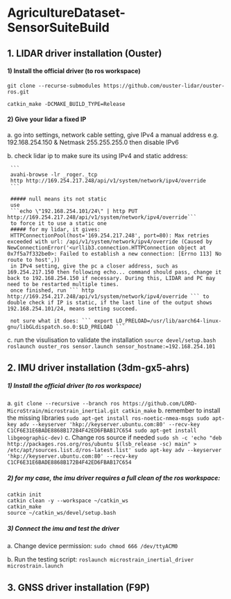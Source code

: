 # AgricultureDataset-SensorSuiteBuild

## 1. LIDAR driver installation (Ouster)
  #### 1) Install the official driver (to ros workspace)
  ```git clone --recurse-submodules https://github.com/ouster-lidar/ouster-ros.git```
  
  ```catkin_make -DCMAKE_BUILD_TYPE=Release```
  #### 2) Give your lidar a fixed IP
  a. go into settings, network cable setting, give IPv4 a manual address 
     e.g. 192.168.254.150 & Netmask 255.255.255.0 then disable IPv6
     
  b. check lidar ip to make sure its using IPv4 and static address:
  
     ```
     avahi-browse -lr _roger._tcp
     http http://169.254.217.248/api/v1/system/network/ipv4/override
     ```
     
     ##### null means its not static
     use
     ```echo \"192.168.254.101/24\" | http PUT http://169.254.217.248/api/v1/system/network/ipv4/override```
     to force it to use a static one
     ##### for my lidar, it gives:
     HTTPConnectionPool(host='169.254.217.248', port=80): Max retries exceeded with url: /api/v1/system/network/ipv4/override (Caused by NewConnectionError('<urllib3.connection.HTTPConnection object at 0x7f5a7f332be0>: Failed to establish a new connection: [Errno 113] No route to host',))
     in IPv4 setting, give the pc a closer address, such as 169.254.217.150 then following echo... command should pass, change it back to 192.168.254.150 if necessary. During this, LIDAR and PC may need to be restarted multiple times.
     once finished, run ``` http http://169.254.217.248/api/v1/system/network/ipv4/override ``` to double check if IP is static, if the last line of the output shows 192.168.254.101/24, means setting succeed.

     not sure what it does: ``` export LD_PRELOAD=/usr/lib/aarch64-linux-gnu/libGLdispatch.so.0:$LD_PRELOAD ```
 
  c. run the visulisation to validate the installation
     ```
     source devel/setup.bash
     roslaunch ouster_ros sensor.launch sensor_hostname:=192.168.254.101
     ```
## 2. IMU driver installation (3dm-gx5-ahrs)
  ##### 1) Install the official driver (to ros workspace)
  a.
     ```
     git clone --recursive --branch ros https://github.com/LORD-MicroStrain/microstrain_inertial.git
     catkin_make
     ```
  b. remember to install the missing libraries
     ```
     sudo apt-get install ros-noetic-nmea-msgs
     sudo apt-key adv --keyserver 'hkp://keyserver.ubuntu.com:80' --recv-key C1CF6E31E6BADE8868B172B4F42ED6FBAB17C654
     sudo apt-get install libgeographic-dev)
     ```
  c. Change ros source if needed
       ```
       sudo sh -c 'echo "deb http://packages.ros.org/ros/ubuntu $(lsb_release -sc) main" > /etc/apt/sources.list.d/ros-latest.list'
       sudo apt-key adv --keyserver 'hkp://keyserver.ubuntu.com:80' --recv-key C1CF6E31E6BADE8868B172B4F42ED6FBAB17C654
       ```
  ##### 2) for my case, the imu driver requires a full clean of the ros workspace:
```
catkin init
catkin clean -y --workspace ~/catkin_ws
catkin_make
source ~/catkin_ws/devel/setup.bash
```
  ##### 3) Connect the imu and test the driver
  a. Change device permission: ```sudo chmod 666 /dev/ttyACM0```
  
  b. Run the testing script: ```roslaunch microstrain_inertial_driver microstrain.launch```


## 3. GNSS driver installation (F9P)
